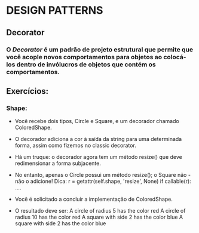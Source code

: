 # DESIGN PATTERNS

## Decorator

### O _Decorator_ é um padrão de projeto estrutural que permite que você acople novos comportamentos para objetos ao colocá-los dentro de invólucros de objetos que contém os comportamentos.

## Exercícios:
### **Shape**: 
- Você recebe dois tipos, Circle e Square, e um decorador chamado ColoredShape.
- O decorador adiciona a cor à saída da string para uma determinada forma, assim como fizemos no classic decorator. 
- Há um truque: o decorador agora tem um método resize() que deve redimensionar a forma subjacente.
- No entanto, apenas o Circle possui um método resize(); o Square não - não o adicione!
Dica:
        r = getattr(self.shape, 'resize', None)
        if callable(r):
....
- Você é solicitado a concluir a implementação de ColoredShape.



- O resultado deve ser:
A circle of radius 5 has the color red
A circle of radius 10 has the color red
A square with side 2 has the color blue
A square with side 2 has the color blue
